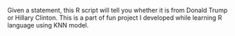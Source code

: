 Given a statement, this R script will tell you whether it is from Donald Trump or Hillary Clinton. This is a part of fun project I developed while learning R language using KNN model.
